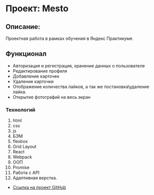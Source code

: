 # Проект: Mesto

## Описание:
 Проектная работа в рамках обучения в Яндекс Практикуме 

## Функционал
* Авторизация и регистрация, хранение данных о пользователе
* Редактирование профиля
* Добавление карточек
* Удаление карточки
* Отображение количества лайков, а так же постановка\удаление лайка.
* Открытие фотографий на весь экран

### Технологий
1. html
2. css
3. js
4. БЭМ
5. flexbox
6. Grid Layout
7. React
8. Webpack
9. ООП
10. Promise
11. Работа с API
12. Адаптивная верстка.


* [Ссылка на проект GitHub](https://alekseipronin313.github.io/react-mesto-auth/)
